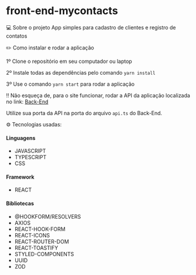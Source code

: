 # front-end-mycontacts

💻 Sobre o projeto
App simples para cadastro de clientes e registro de contatos

✏️ Como instalar e rodar a aplicação

1º Clone o repositório em seu computador ou laptop

2º Instale todas as dependências pelo comando `yarn install`

3º Use o comando `yarn start` para rodar a aplicação

‼️ Não esqueça de, para o site funcionar, rodar a API da aplicação localizada no link:
<a href="https://github.com/JacqueKajiya/back-end-mycontacts">Back-End</a>

Utilize sua porta da API na porta do arquivo `api.ts` do Back-End.

⚙️ Tecnologias usadas:

#### Linguagens

- JAVASCRIPT
- TYPESCRIPT
- CSS

#### Framework

- REACT

#### Bibliotecas

- @HOOKFORM/RESOLVERS
- AXIOS
- REACT-HOOK-FORM
- REACT-ICONS
- REACT-ROUTER-DOM
- REACT-TOASTIFY
- STYLED-COMPONENTS
- UUID
- ZOD
